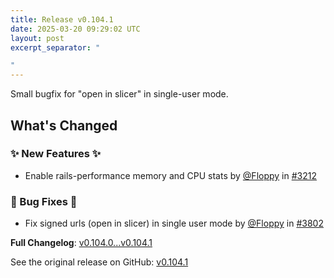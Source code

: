 ```yaml
---
title: Release v0.104.1
date: 2025-03-20 09:29:02 UTC
layout: post
excerpt_separator: "

"
---
```

Small bugfix for "open in slicer" in single-user mode.

## What's Changed
### ✨ New Features ✨
* Enable rails-performance memory and CPU stats by [@Floppy](https://github.com/Floppy) in [#3212](https://github.com/manyfold3d/manyfold/pull/3212)
### 🐛 Bug Fixes 🐛
* Fix signed urls (open in slicer) in single user mode by [@Floppy](https://github.com/Floppy) in [#3802](https://github.com/manyfold3d/manyfold/pull/3802)


**Full Changelog**: [v0.104.0...v0.104.1](https://github.com/manyfold3d/manyfold/compare/v0.104.0...v0.104.1)

See the original release on GitHub: [v0.104.1](https://github.com/manyfold3d/manyfold/releases/tag/v0.104.1)
